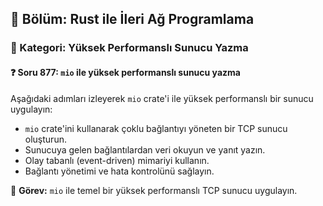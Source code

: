 ## 📘 Bölüm: Rust ile İleri Ağ Programlama  
### 🔹 Kategori: Yüksek Performanslı Sunucu Yazma  
#### ❓ Soru 877: `mio` ile yüksek performanslı sunucu yazma

Aşağıdaki adımları izleyerek `mio` crate'i ile yüksek performanslı bir sunucu uygulayın:

- `mio` crate'ini kullanarak çoklu bağlantıyı yöneten bir TCP sunucu oluşturun.
- Sunucuya gelen bağlantılardan veri okuyun ve yanıt yazın.
- Olay tabanlı (event-driven) mimariyi kullanın.
- Bağlantı yönetimi ve hata kontrolünü sağlayın.

🔧 **Görev:** `mio` ile temel bir yüksek performanslı TCP sunucu uygulayın.
